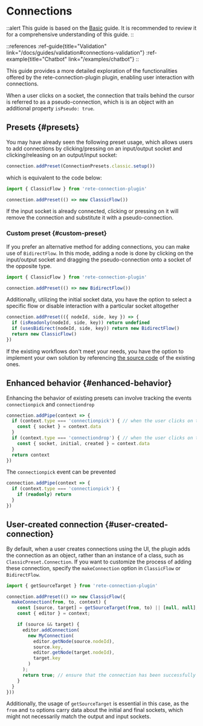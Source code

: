 # Connections

::alert
This guide is based on the [Basic](/docs/guides/basic) guide. It is recommended to review it for a comprehensive understanding of this guide.
::

::references
:ref-guide{title="Validation" link="/docs/guides/validation#connections-validation"}
:ref-example{title="Chatbot" link="/examples/chatbot"}
::

This guide provides a more detailed exploration of the functionalities offered by the rete-connection-plugin plugin, enabling user interaction with connections.

When a user clicks on a socket, the connection that trails behind the cursor is referred to as a pseudo-connection, which is is an object with an additional property `isPseudo: true`.

## Presets {#presets}

You may have already seen the following preset usage, which allows users to add connections by clicking/pressing on an input/output socket and clicking/releasing on an output/input socket:

```ts
connection.addPreset(ConnectionPresets.classic.setup())
```

which is equivalent to the code below:

```ts
import { ClassicFlow } from 'rete-connection-plugin'

connection.addPreset(() => new ClassicFlow())
```

If the input socket is already connected, clicking or pressing on it will remove the connection and substitute it with a pseudo-connection.

### Custom preset {#custom-preset}

If you prefer an alternative method for adding connections, you can make use of `BidirectFlow`. In this mode, adding a node is done by clicking on the input/output socket and dragging the pseudo-connection onto a socket of the opposite type.

```ts
import { ClassicFlow } from 'rete-connection-plugin'

connection.addPreset(() => new BidirectFlow())
```

Additionally, utilizing the initial socket data, you have the option to select a specific flow or disable interaction with a particular socket altogether

```ts
connection.addPreset(({ nodeId, side, key }) => {
  if (isReadonly(nodeId, side, key)) return undefined
  if (usesBidirect(nodeId, side, key)) return new BidirectFlow()
  return new ClassicFlow()
})
```

If the existing workflows don't meet your needs, you have the option to implement your own solution by referencing [the source code](https://github.com/retejs/connection-plugin/blob/next/src/flow/builtin/bidirect.ts) of the existing ones.

## Enhanced behavior {#enhanced-behavior}

Enhancing the behavior of existing presets can involve tracking the events `connectionpick` and `connectiondrop`

```ts
connection.addPipe(context => {
  if (context.type === 'connectionpick') { // when the user clicks on the socket
    const { socket } = context.data
  }
  if (context.type === 'connectiondrop') { // when the user clicks on the socket or any area
    const { socket, initial, created } = context.data
  }
  return context
})
```

The `connectionpick` event can be prevented

```ts
connection.addPipe(context => {
  if (context.type === 'connectionpick') {
    if (readonly) return
  }
})
```

## User-created connection {#user-created-connection}

By default, when a user creates connections using the UI, the plugin adds the connection as an object, rather than an instance of a class, such as `ClassicPreset.Connection`. If you want to customize the process of adding these connection, specify the `makeConnection` option in `ClassicFlow` or `BidirectFlow`.

```ts
import { getSourceTarget } from 'rete-connection-plugin'

connection.addPreset(() => new ClassicFlow({
  makeConnection(from, to, context) {
    const [source, target] = getSourceTarget(from, to) || [null, null];
    const { editor } = context;

    if (source && target) {
      editor.addConnection(
        new MyConnection(
          editor.getNode(source.nodeId),
          source.key,
          editor.getNode(target.nodeId),
          target.key
        )
      );
      return true; // ensure that the connection has been successfully added
    }
  }
}))
```

Additionally, the usage of `getSourceTarget` is essential in this case, as the `from` and `to` options carry data about the initial and final sockets, which might not necessarily match the output and input sockets.
